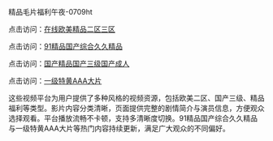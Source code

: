 精品毛片福利午夜-0709ht

点击访问：<a href="https://heiliaowt0d7p.pages.dev">在线欧美精品二区三区</a>

点击访问：<a href="https://heiliaoga6s9v.pages.dev">91精品国产综合久久精品</a>

点击访问：<a href="https://heiliaoow5kzm.pages.dev">国产精品国产三级国产成人</a>

点击访问：<a href="https://heiliao2dmwwy.pages.dev">一级特黄AAA大片</a>

这些视频平台为用户提供了多种风格的视频资源，包括欧美二区、国产三级、精品福利等类型。影片内容分类清晰，页面提供完整的剧情简介与演员信息，方便观众选择观看。平台播放流畅不卡顿，支持多清晰度切换。91精品国产综合久久精品与一级特黄AAA大片等热门内容持续更新，满足广大观众的不同偏好。

<span style="display:none;">[Canonical link](）</span>

